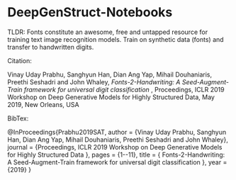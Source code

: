 # DeepGenStruct-Notebooks

TLDR: Fonts constitute an awesome, free and untapped resource for training text image recognition models.
Train on synthetic data (fonts) and transfer to handwritten digits.

Citation:

Vinay Uday Prabhu, Sanghyun Han, Dian Ang Yap, Mihail Douhaniaris, Preethi Seshadri and John Whaley,
_Fonts-2-Handwriting: A Seed-Augment-Train framework for universal digit classification_
, Proceedings, ICLR 2019 Workshop on Deep Generative Models for Highly Structured Data, May 2019,  New Orleans, USA

BibTex:

@InProceedings{Prabhu2019SAT,
author = {Vinay Uday Prabhu, Sanghyun Han, Dian Ang Yap, Mihail Douhaniaris, Preethi Seshadri and John Whaley},
journal = {Proceedings, ICLR 2019 Workshop on Deep Generative Models for Highly Structured Data },
pages = {1--11},
title = {	Fonts-2-Handwriting: A Seed-Augment-Train framework for universal digit classification },
year = {2019}
}

